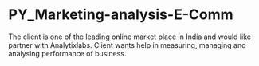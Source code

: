 # PY_Marketing-analysis-E-Comm
The client is one of the leading online market place in India and would like partner with Analytixlabs.  Client wants help in measuring, managing and analysing performance of business.
